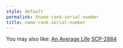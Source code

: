 ```yaml
---
style: default
permalink: Xname-rank-serial-number
title: name-rank-serial-number
---
```

You may also like:
[An Average Life](http://scp-wiki.net/an-average-life)
[SCP-2884](http://scp-wiki.net/scp-2884)